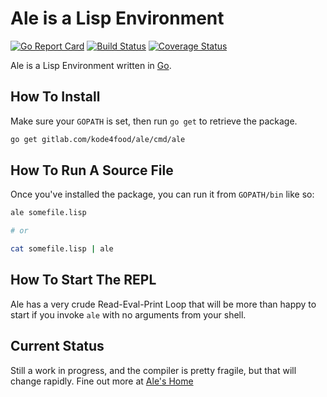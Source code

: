 # Ale is a Lisp Environment
[![Go Report Card](https://goreportcard.com/badge/gitlab.com/kode4food/ale)](https://goreportcard.com/report/gitlab.com/kode4food/ale) [![Build Status](https://travis-ci.org/kode4food/ale.svg?branch=master)](https://travis-ci.org/kode4food/ale) [![Coverage Status](https://coveralls.io/repos/gitlab/kode4food/ale/badge.svg)](https://coveralls.io/gitlab/kode4food/ale)

Ale is a Lisp Environment written in [Go](https://golang.org/).

## How To Install
Make sure your `GOPATH` is set, then run `go get` to retrieve the package.

```bash
go get gitlab.com/kode4food/ale/cmd/ale
```

## How To Run A Source File
Once you've installed the package, you can run it from `GOPATH/bin` like so:

```bash
ale somefile.lisp

# or

cat somefile.lisp | ale
```

## How To Start The REPL
Ale has a very crude Read-Eval-Print Loop that will be more than happy
to start if you invoke `ale` with no arguments from your shell.

## Current Status
Still a work in progress, and the compiler is pretty fragile, but that will
change rapidly. Fine out more at [Ale's Home](https://www.ale-lang.org)
